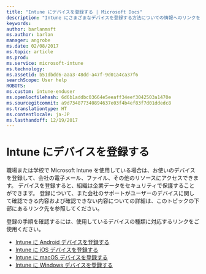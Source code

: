 ```yaml
---
title: "Intune にデバイスを登録する | Microsoft Docs"
description: "Intune にさまざまなデバイスを登録する方法についての情報へのリンクを提供します"
keywords: 
author: barlanmsft
ms.author: barlan
manager: angrobe
ms.date: 02/08/2017
ms.topic: article
ms.prod: 
ms.service: microsoft-intune
ms.technology: 
ms.assetid: b51dbdd6-aaa3-48dd-a47f-9d01a4ca37f6
searchScope: User help
ROBOTS: 
ms.custom: intune-enduser
ms.openlocfilehash: 6d6b1addbc03664e5eeaff34eef3042503a1470e
ms.sourcegitcommit: a9d734877340894637e03f4b4ef83f7d01ddedc8
ms.translationtype: HT
ms.contentlocale: ja-JP
ms.lasthandoff: 12/19/2017
---
```

# <a name="enroll-your-device-in-intune"></a>Intune にデバイスを登録する

職場または学校で Microsoft Intune を使用している場合は、お使いのデバイスを登録して、会社の電子メール、ファイル、その他のリソースにアクセスできます。 デバイスを登録すると、組織は企業データをセキュリティで保護することができます。 登録について、また会社のサポートがユーザーのデバイスに関して確認できる内容および確認できない内容についての詳細は、このトピックの下部にあるリンク先を参照してください。

登録の手順を確認するには、使用しているデバイスの種類に対応するリンクをご使用ください。

- [Intune に Android デバイスを登録する](enroll-your-device-in-Intune-android.md)
- [Intune に iOS デバイスを登録する](enroll-your-device-in-intune-ios.md)
- [Intune に macOS デバイスを登録する](enroll-your-device-in-intune-macos.md)
- [Intune に Windows デバイスを登録する](enroll-your-device-in-intune-windows.md)
